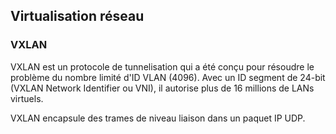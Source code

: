 ## Virtualisation réseau

### VXLAN

VXLAN est un protocole de tunnelisation qui a été conçu pour résoudre le problème du nombre limité
d'ID VLAN (4096). Avec un ID segment de 24-bit (VXLAN Network Identifier ou VNI), il autorise plus
de 16 millions de LANs virtuels.

VXLAN encapsule des trames de niveau liaison dans un paquet IP UDP.
